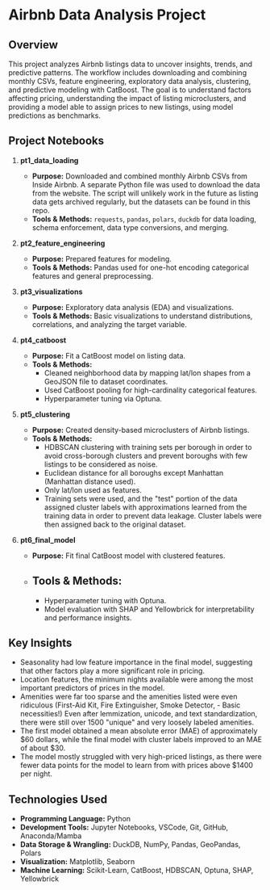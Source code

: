 # Airbnb Data Analysis Project

## Overview
This project analyzes Airbnb listings data to uncover insights, trends, and predictive patterns. The workflow includes downloading and combining monthly CSVs, feature engineering, exploratory data analysis, clustering, and predictive modeling with CatBoost. The goal is to understand factors affecting pricing, understanding the impact of listing microclusters, and providing a model able to assign prices to new listings, using model predictions as benchmarks.

## Project Notebooks

1. **pt1_data_loading**  
   - **Purpose:** Downloaded and combined monthly Airbnb CSVs from Inside Airbnb. A separate Python file was used to download the data from the website. The script will unlikely work in the future as listing data gets archived regularly, but the datasets can be found in this repo.
   - **Tools & Methods:** `requests`, `pandas`, `polars`, `duckdb` for data loading, schema enforcement, data type conversions, and merging.  

2. **pt2_feature_engineering**  
   - **Purpose:** Prepared features for modeling.  
   - **Tools & Methods:** Pandas used for one-hot encoding categorical features and general preprocessing.  

3. **pt3_visualizations**  
   - **Purpose:** Exploratory data analysis (EDA) and visualizations.  
   - **Tools & Methods:** Basic visualizations to understand distributions, correlations, and analyzing the target variable.

4. **pt4_catboost**  
   - **Purpose:** Fit a CatBoost model on listing data.  
   - **Tools & Methods:**  
     - Cleaned neighborhood data by mapping lat/lon shapes from a GeoJSON file to dataset coordinates.  
     - Used CatBoost pooling for high-cardinality categorical features.  
     - Hyperparameter tuning via Optuna.  

5. **pt5_clustering**  
   - **Purpose:** Created density-based microclusters of Airbnb listings.  
   - **Tools & Methods:**  
     - HDBSCAN clustering with training sets per borough in order to avoid cross-borough clusters and prevent boroughs with few listings to be considered as noise.
     - Euclidean distance for all boroughs except Manhattan (Manhattan distance used).  
     - Only lat/lon used as features.
     - Training sets were used, and the "test" portion of the data assigned cluster labels with approximations learned from the training data in order to prevent data leakage. Cluster labels were then assigned back to the original dataset.

6. **pt6_final_model**  
   - **Purpose:** Fit final CatBoost model with clustered features.  
   - **Tools & Methods:**  
     - 
     - Hyperparameter tuning with Optuna.  
     - Model evaluation with SHAP and Yellowbrick for interpretability and performance insights.  

## Key Insights
- Seasonality had low feature importance in the final model, suggesting that other factors play a more significant role in pricing.
- Location features, the minimum nights available were among the most important predictors of prices in the model.
- Amenities were far too sparse and the amenities listed were even ridiculous (First-Aid Kit, Fire Extinguisher, Smoke Detector, - Basic necessities!) Even after lemmization, unicode, and text standardization, there were still over 1500 "unique" and very loosely labeled amenities.
- The first model obtained a mean absolute error (MAE) of approximately $60 dollars, while the final model with cluster labels improved to an MAE of about $30.
- The model mostly struggled with very high-priced listings, as there were fewer data points for the model to learn from with prices above $1400 per night.

## Technologies Used
- **Programming Language:** Python
- **Development Tools:** Jupyter Notebooks, VSCode, Git, GitHub, Anaconda/Mamba
- **Data Storage & Wrangling:** DuckDB, NumPy, Pandas, GeoPandas, Polars
- **Visualization:** Matplotlib, Seaborn
- **Machine Learning:** Scikit-Learn, CatBoost, HDBSCAN, Optuna, SHAP, Yellowbrick  